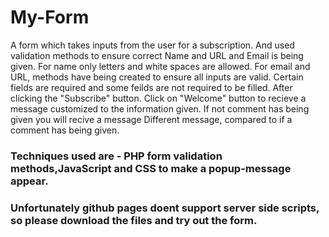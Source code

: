 # My-Form
A form which takes inputs from the user for a subscription. And used validation methods to ensure correct Name and URL and Email is being given.
For name only letters and white spaces are allowed.
For email and URL, methods have being created to ensure all inputs are valid.
Certain fields are required and some feilds are not required to be filled.
After clicking the "Subscribe" button.
Click on "Welcome" button to recieve a message customized to the information given.
If not comment has being given you will recive a message Different message, compared to if a comment has being given.
### Techniques used are - PHP form validation methods,JavaScript and CSS to make a popup-message appear.
### Unfortunately github pages doent support server side scripts, so please download the files and try out the form.
